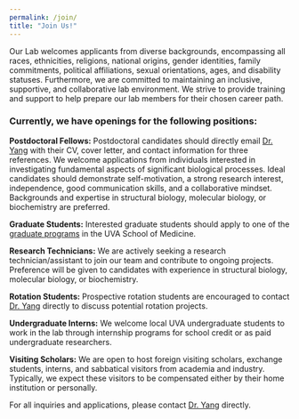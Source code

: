 ```yaml
---
permalink: /join/
title: "Join Us!"
---
```

Our Lab welcomes applicants from diverse backgrounds, encompassing all races, ethnicities, religions, national origins, gender identities, family commitments, political affiliations, sexual orientations, ages, and disability statuses. Furthermore, we are committed to maintaining an inclusive, supportive, and collaborative lab environment. We strive to provide training and support to help prepare our lab members for their chosen career path. 

### Currently, we have openings for the following positions:  

**Postdoctoral Fellows:** Postdoctoral candidates should directly email <a href="mailto:jieyang@scripps.edu">Dr. Yang</a> with their CV, cover letter, and contact information for three references. We welcome applications from individuals interested in investigating fundamental aspects of significant biological processes. Ideal candidates should demonstrate self-motivation, a strong research interest, independence, good communication skills, and a collaborative mindset. Backgrounds and expertise in structural biology, molecular biology, or biochemistry are preferred.

**Graduate Students:** Interested graduate students should apply to one of the [graduate programs](https://med.virginia.edu/bims/programs/) in the UVA School of Medicine.

**Research Technicians:** We are actively seeking a research technician/assistant to join our team and contribute to ongoing projects. Preference will be given to candidates with experience in structural biology, molecular biology, or biochemistry.

**Rotation Students:** Prospective rotation students are encouraged to contact <a href="mailto:jieyang@scripps.edu">Dr. Yang</a> directly to discuss potential rotation projects.

**Undergraduate Interns:** We welcome local UVA undergraduate students to work in the lab through internship programs for school credit or as paid undergraduate researchers.

**Visiting Scholars:** We are open to host foreign visiting scholars, exchange students, interns, and sabbatical visitors from academia and industry. Typically, we expect these visitors to be compensated either by their home institution or personally.

For all inquiries and applications, please contact <a href="mailto:jieyang@scripps.edu">Dr. Yang</a> directly.


